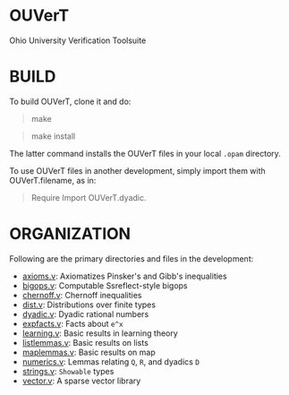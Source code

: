 # OUVerT
Ohio University Verification Toolsuite

# BUILD

To build OUVerT, clone it and do:

> make

> make install

The latter command installs the OUVerT files in your local `.opam` directory.

To use OUVerT files in another development, simply import them with OUVerT.filename, as in: 

> Require Import OUVerT.dyadic.

# ORGANIZATION

Following are the primary directories and files in the development:

* [axioms.v](https://github.com/OUPL/OUVerT/blob/master/axioms.v): Axiomatizes Pinsker's and Gibb's inequalities
* [bigops.v](https://github.com/OUPL/OUVerT/blob/master/bigops.v): Computable Ssreflect-style bigops
* [chernoff.v](https://github.com/OUPL/OUVerT/blob/master/chernoff.v): Chernoff inequalities
* [dist.v](https://github.com/OUPL/OUVerT/blob/master/dist.v): Distributions over finite types
* [dyadic.v](https://github.com/OUPL/OUVerT/blob/master/dyadic.v): Dyadic rational numbers
* [expfacts.v](https://github.com/OUPL/OUVerT/blob/master/expfacts.v): Facts about `e^x`
* [learning.v](https://github.com/OUPL/OUVerT/blob/master/learning.v): Basic results in learning theory
* [listlemmas.v](https://github.com/OUPL/OUVerT/blob/master/listlemmas.v): Basic results on lists
* [maplemmas.v](https://github.com/OUPL/OUVerT/blob/master/maplemmas.v): Basic results on map
* [numerics.v](https://github.com/OUPL/OUVerT/blob/master/numerics.v): Lemmas relating `Q`, `R`, and dyadics `D`
* [strings.v](https://github.com/OUPL/OUVerT/blob/master/strings.v): `Showable` types
* [vector.v](https://github.com/OUPL/OUVerT/blob/master/vector.v): A sparse vector library
